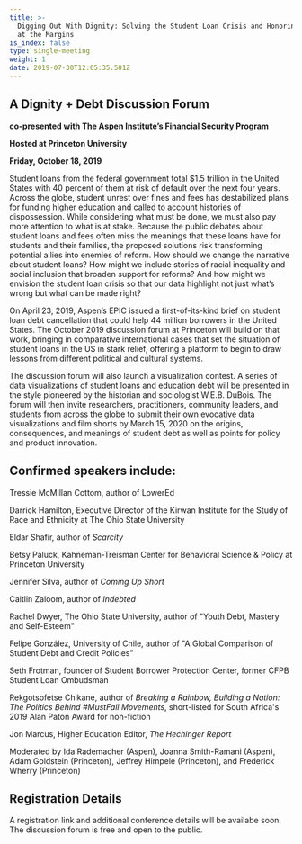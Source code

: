 ```yaml
---
title: >-
  Digging Out With Dignity: Solving the Student Loan Crisis and Honoring Meaning
  at the Margins 
is_index: false
type: single-meeting
weight: 1
date: 2019-07-30T12:05:35.501Z
---
```

## A Dignity + Debt Discussion Forum 

**co-presented with The Aspen Institute’s Financial Security Program** 

**Hosted at Princeton University** 

**Friday, October 18, 2019**

Student loans from the federal government total $1.5 trillion in the United States with 40 percent of them at risk of default over the next four years. Across the globe, student unrest over fines and fees has destabilized plans for funding higher education and called to account histories of dispossession. While considering what must be done, we must also pay more attention to what is at stake. Because the public debates about student loans and fees often miss the meanings that these loans have for students and their families, the proposed solutions risk transforming potential allies into enemies of reform. How should we change the narrative about student loans? How might we include stories of racial inequality and social inclusion that broaden support for reforms? And how might we envision the student loan crisis so that our data highlight not just what’s wrong but what can be made right? 

On April 23, 2019, Aspen’s EPIC issued a first-of-its-kind brief on student loan debt cancellation that could help 44 million borrowers in the United States. The October 2019 discussion forum at Princeton will build on that work, bringing in comparative international cases that set the situation of student loans in the US in stark relief, offering a platform to begin to draw lessons from different political and cultural systems.  

The discussion forum will also launch a visualization contest. A series of data visualizations of student loans and education debt will be presented in the style pioneered by the historian and sociologist W.E.B. DuBois. The forum will then invite researchers, practitioners, community leaders, and students from across the globe to submit their own evocative data visualizations and film shorts by March 15, 2020 on the origins, consequences, and meanings of student debt as well as points for policy and product innovation.  

## **Confirmed speakers include:** 

Tressie McMillan Cottom, author of LowerEd 

Darrick Hamilton,  Executive Director of the Kirwan Institute for the Study of Race and Ethnicity at The Ohio State University 

Eldar Shafir, author of _Scarcity_ 

Betsy Paluck, Kahneman-Treisman Center for Behavioral Science & Policy at Princeton University 

Jennifer Silva, author of _Coming Up Short_ 

Caitlin Zaloom, author of _Indebted_ 

Rachel Dwyer, The Ohio State University, author of "Youth Debt, Mastery and Self-Esteem" 

Felipe González, University of Chile, author of "A Global Comparison of Student Debt and Credit Policies" 

Seth Frotman, founder of Student Borrower Protection Center, former CFPB Student Loan Ombudsman 

Rekgotsofetse Chikane, author of _Breaking a Rainbow, Building a Nation: The Politics Behind #MustFall Movements_, short-listed for South Africa's 2019 Alan Paton Award for non-fiction 

Jon Marcus, Higher Education Editor, _The Hechinger Report_ 

Moderated by Ida Rademacher (Aspen), Joanna Smith-Ramani (Aspen), Adam Goldstein (Princeton), Jeffrey Himpele (Princeton), and Frederick Wherry (Princeton) 

## **Registration Details**  

A registration link and additional conference details will be availabe soon. The discussion forum is free and open to the public.
